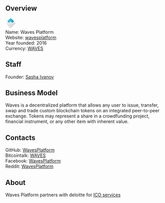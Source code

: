 ## Overview
![logo](logo/waves.png)  
   Name: Waves Platform  
   Website: [wavesplatform](https://wavesplatform.com)  
   Year founded: 2016  
   Currency: [WAVES](https://coinmarketcap.com/currencies/waves/)   
## Staff
   Founder: [Sasha Ivanov](../people/sasha_ivanov.md)  
## Business Model
   Waves is a decentralized platform that allows any user to issue, transfer, swap and trade custom blockchain tokens on an integrated peer-to-peer exchange. Tokens may represent a share in a crowdfunding project, financial instrument, or any other item with inherent value.
## Contacts
   GitHub: [WavesPlatform](https://github.com/WAVESPLATFORM/)  
   Bitcointalk: [WAVES](https://bitcointalk.org/index.php?topic=1387944.0)  
   Facebook: [WavesPlatform](https://www.facebook.com/wavesplatform)  
   Reddit: [WavesPlatform](https://www.reddit.com/r/Wavesplatform/)  
## About
Waves Platform partners with deloitte for [ICO services](https://cryptoinsider.com/waves-platform-partners-deloitte-ico-services/)
